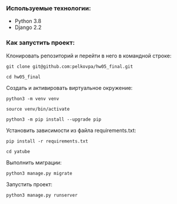 
### Используемые технологии:

* Python 3.8
* Django 2.2


### Как запустить проект:

Клонировать репозиторий и перейти в него в командной строке:

```
git clone git@github.com:pelkovpa/hw05_final.git
```

```
cd hw05_final
```

Cоздать и активировать виртуальное окружение:

```
python3 -m venv venv
```

```
source venv/bin/activate
```

```
python3 -m pip install --upgrade pip
```

Установить зависимости из файла requirements.txt:

```
pip install -r requirements.txt
```

```
cd yatube
```

Выполнить миграции:

```
python3 manage.py migrate
```

Запустить проект:

```
python3 manage.py runserver
